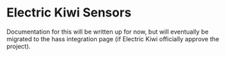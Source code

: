 # Electric Kiwi Sensors

Documentation for this will be written up for now, but will eventually be migrated to the hass integration page (if Electric Kiwi officially approve the project).